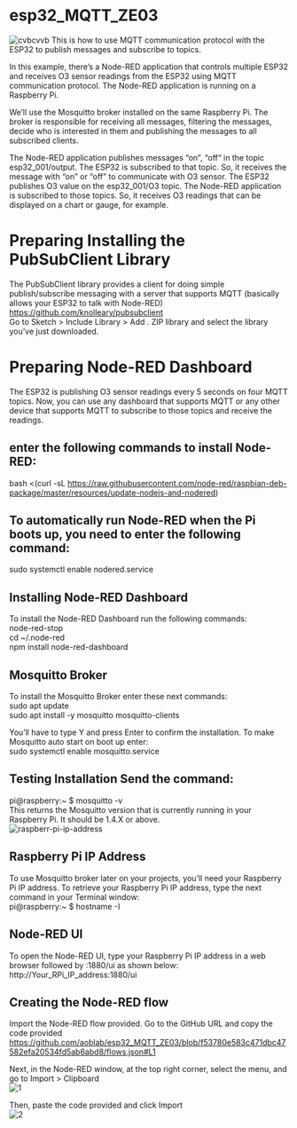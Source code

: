 # esp32_MQTT_ZE03
![cvbcvvb](https://user-images.githubusercontent.com/32832715/116376370-257e9b80-a84b-11eb-8fb2-a6792777a022.PNG)
This is how to use MQTT communication protocol with the ESP32 to publish messages and subscribe to topics.

In this example, there’s a Node-RED application that controls multiple ESP32 and receives O3 sensor readings from the ESP32 using MQTT communication protocol. The Node-RED application is running on a Raspberry Pi.

We’ll use the Mosquitto broker installed on the same Raspberry Pi. The broker is responsible for receiving all messages, filtering the messages, decide who is interested in them and publishing the messages to all subscribed clients.

The Node-RED application publishes messages “on”, “off“ in the topic esp32_001/output.
The ESP32 is subscribed to that topic. So, it receives the message with “on” or “off” to communicate with O3 sensor.
The ESP32 publishes O3 value on the esp32_001/O3 topic.
The Node-RED application is subscribed to those topics. So, it receives O3 readings that can be displayed on a chart or gauge, for example.

# Preparing Installing the PubSubClient Library
The PubSubClient library provides a client for doing simple publish/subscribe messaging with a server that supports MQTT (basically allows your ESP32 to talk with Node-RED)  
https://github.com/knolleary/pubsubclient  
Go to Sketch > Include Library > Add . ZIP library and select the library you’ve just downloaded.

# Preparing Node-RED Dashboard
The ESP32 is publishing O3 sensor readings every 5 seconds on four MQTT topics. Now, you can use any dashboard that supports MQTT or any other device that supports MQTT to subscribe to those topics and receive the readings.

## enter the following commands to install Node-RED:
bash <(curl -sL https://raw.githubusercontent.com/node-red/raspbian-deb-package/master/resources/update-nodejs-and-nodered)   

## To automatically run Node-RED when the Pi boots up, you need to enter the following command:
sudo systemctl enable nodered.service  

## Installing Node-RED Dashboard
To install the Node-RED Dashboard run the following commands:  
node-red-stop   
cd ~/.node-red   
npm install node-red-dashboard   

## Mosquitto Broker
To install the Mosquitto Broker enter these next commands:  
sudo apt update  
sudo apt install -y mosquitto mosquitto-clients  

You’ll have to type Y and press Enter to confirm the installation. To make Mosquitto auto start on boot up enter:  
sudo systemctl enable mosquitto.service

## Testing Installation Send the command:
pi@raspberry:~ $ mosquitto -v  
This returns the Mosquitto version that is currently running in your Raspberry Pi. It should be 1.4.X or above.  
![raspberr-pi-ip-address](https://user-images.githubusercontent.com/32832715/116501838-d426e880-a8ec-11eb-9671-6b361dacf701.png)  

## Raspberry Pi IP Address
To use Mosquitto broker later on your projects, you’ll need your Raspberry Pi IP address.
To retrieve your Raspberry Pi IP address, type the next command in your Terminal window:  
pi@raspberry:~ $ hostname -I

## Node-RED UI  
To open the Node-RED UI, type your Raspberry Pi IP address in a web browser followed by :1880/ui as shown below:   
http://Your_RPi_IP_address:1880/ui

## Creating the Node-RED flow  
Import the Node-RED flow provided. Go to the GitHub URL and copy the code provided  
https://github.com/aoblab/esp32_MQTT_ZE03/blob/f53780e583c471dbc47582efa20534fd5ab6abd8/flows.json#L1

Next, in the Node-RED window, at the top right corner, select the menu, and go to Import  > Clipboard  
![1](https://user-images.githubusercontent.com/32832715/116502988-f40bdb80-a8ef-11eb-8f8b-d6315cb9c3ab.png)

Then, paste the code provided and click Import  
![2](https://user-images.githubusercontent.com/32832715/116502991-f53d0880-a8ef-11eb-8246-3e286388ea66.PNG)
